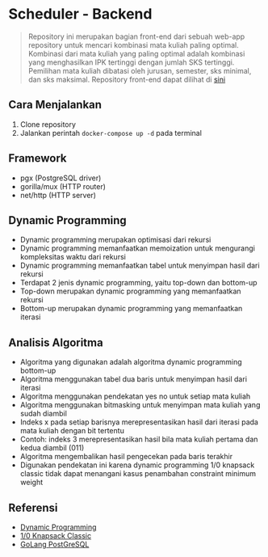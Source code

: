 # Scheduler - Backend
> Repository ini merupakan bagian front-end dari sebuah web-app repository untuk mencari kombinasi mata kuliah paling optimal.
> Kombinasi dari mata kuliah yang paling optimal adalah kombinasi yang menghasilkan IPK tertinggi dengan jumlah SKS tertinggi.
> Pemilihan mata kuliah dibatasi oleh jurusan, semester, sks minimal, dan sks maksimal.
> Repository front-end dapat dilihat di [sini](https://github.com/Marthenn/scheduler-frontend)

## Cara Menjalankan
1. Clone repository
2. Jalankan perintah `docker-compose up -d` pada terminal

## Framework
- pgx (PostgreSQL driver)
- gorilla/mux (HTTP router)
- net/http (HTTP server)

## Dynamic Programming
- Dynamic programming merupakan optimisasi dari rekursi
- Dynamic programming memanfaatkan memoization untuk mengurangi kompleksitas waktu dari rekursi
- Dynamic programming memanfaatkan tabel untuk menyimpan hasil dari rekursi
- Terdapat 2 jenis dynamic programming, yaitu top-down dan bottom-up
- Top-down merupakan dynamic programming yang memanfaatkan rekursi
- Bottom-up merupakan dynamic programming yang memanfaatkan iterasi

## Analisis Algoritma
- Algoritma yang digunakan adalah algoritma dynamic programming bottom-up
- Algoritma menggunakan tabel dua baris untuk menyimpan hasil dari iterasi
- Algoritma menggunakan pendekatan yes no untuk setiap mata kuliah
- Algoritma menggunakan bitmasking untuk menyimpan mata kuliah yang sudah diambil
- Indeks x pada setiap barisnya merepresentasikan hasil dari iterasi pada mata kuliah dengan bit tertentu
- Contoh: indeks 3 merepresentasikan hasil bila mata kuliah pertama dan kedua diambil (011)
- Algoritma mengembalikan hasil pengecekan pada baris terakhir
- Digunakan pendekatan ini karena dynamic programming 1/0 knapsack classic tidak dapat menangani kasus penambahan constraint minimum weight

## Referensi
- [Dynamic Programming](https://www.geeksforgeeks.org/dynamic-programming/)
- [1/0 Knapsack Classic](https://www.geeksforgeeks.org/0-1-knapsack-problem-dp-10/)
- [GoLang PostGreSQL](https://www.cockroachlabs.com/)